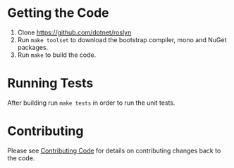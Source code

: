 # Getting the Code

1. Clone https://github.com/dotnet/roslyn
1. Run `make toolset` to download the bootstrap compiler, mono and NuGet packages.
1. Run `make` to build the code.  

# Running Tests

After building run `make tests` in order to run the unit tests.

# Contributing

Please see [Contributing Code](https://github.com/dotnet/roslyn/wiki/Contributing-Code) for details on contributing changes back to the code.
